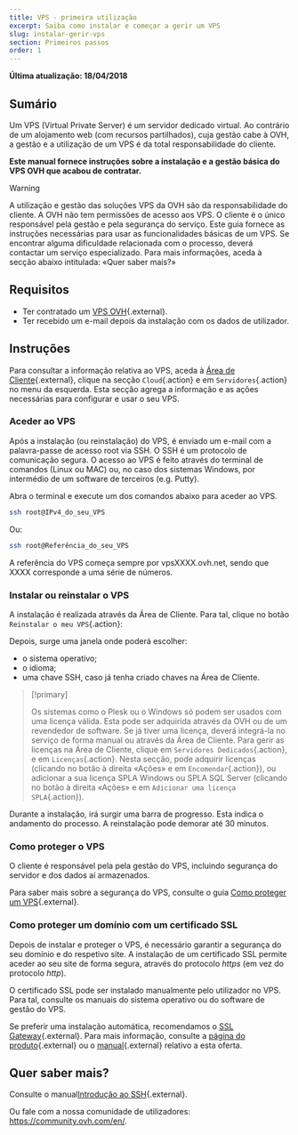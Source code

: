 ```yaml
---
title: VPS - primeira utilização
excerpt: Saiba como instalar e começar a gerir um VPS 
slug: instalar-gerir-vps
section: Primeiros passos
order: 1
---
```


**Última atualização: 18/04/2018**
 
## Sumário

Um VPS (Virtual Private Server) é um servidor dedicado virtual. Ao contrário de um alojamento web (com recursos partilhados), cuja gestão cabe à OVH, a gestão e a utilização de um VPS é da total responsabilidade do cliente.

**Este manual fornece instruções sobre a instalação e a gestão básica do VPS OVH que acabou de contratar.**


> [!warning]
>
> A utilização e gestão das soluções VPS da OVH são da responsabilidade do cliente. A OVH não tem permissões de acesso aos VPS. O cliente é o único responsável pela gestão e pela segurança do serviço. Este guia fornece as instruções necessárias para usar as funcionalidades básicas de um VPS. Se encontrar alguma dificuldade relacionada com o processo, deverá contactar um serviço especializado. Para mais informações, aceda à secção abaixo intitulada: «Quer saber mais?»
> 


## Requisitos

- Ter contratado um [VPS OVH](https://www.ovh.pt/vps/){.external}.
- Ter recebido um e-mail depois da instalação com os dados de utilizador.


## Instruções

Para consultar a informação relativa ao VPS, aceda à [Área de Cliente](https://www.ovh.com/auth/?action=gotomanager){.external}, clique na secção `Cloud`{.action} e em `Servidores`{.action} no menu da esquerda. Esta secção agrega a informação e as ações necessárias para configurar e usar o seu VPS.

### Aceder ao VPS

Após a instalação (ou reinstalação) do VPS, é enviado um e-mail com a palavra-passe de acesso root via SSH. O SSH é um protocolo de comunicação segura. O acesso ao VPS é feito através do terminal de comandos (Linux ou MAC) ou, no caso dos sistemas Windows, por intermédio de um software de terceiros (e.g. Putty).

Abra o terminal e execute um dos comandos abaixo para aceder ao VPS.

```sh
ssh root@IPv4_do_seu_VPS
```

Ou:

```sh
ssh root@Referência_do_seu_VPS
```

A referência do VPS começa sempre por vpsXXXX.ovh.net, sendo que XXXX corresponde a uma série de números.


### Instalar ou reinstalar o VPS

A instalação é realizada através da Área de Cliente. Para tal, clique no botão `Reinstalar o meu VPS`{.action}:

Depois, surge uma janela onde poderá escolher:

- o sistema operativo;
- o idioma;
- uma chave SSH, caso já tenha criado chaves na Área de Cliente.

> [!primary]
>
> Os sistemas como o Plesk ou o Windows só podem ser usados com uma licença válida. Esta pode ser adquirida através da OVH ou de um revendedor de software. Se já tiver uma licença, deverá integrá-la no serviço de forma manual ou através da Área de Cliente. Para gerir as licenças na Área de Cliente, clique em `Servidores Dedicados`{.action}, e em `Licenças`{.action}.
Nesta secção, pode adquirir licenças (clicando no botão à direita «Ações» e em `Encomendar`{.action}), ou adicionar a sua licença SPLA Windows ou SPLA SQL Server (clicando no botão à direita «Ações» e em `Adicionar uma licença SPLA`{.action}).
> 

Durante a instalação, irá surgir uma barra de progresso. Esta indica o andamento do processo. A reinstalação pode demorar até 30 minutos.

### Como proteger o VPS

O cliente é responsável pela pela gestão do VPS, incluindo segurança do servidor e dos dados aí armazenados. 

Para saber mais sobre a segurança do VPS, consulte o guia [Como proteger um VPS](https://docs.ovh.com/pt/vps/como-proteger-vps/){.external}.


### Como proteger um domínio com um certificado SSL

Depois de instalar e proteger o VPS, é necessário garantir a segurança do seu domínio e do respetivo site. A instalação de um certificado SSL permite aceder ao seu site de forma segura, através do protocolo *https* (em vez do protocolo *http*).

O certificado SSL pode ser instalado manualmente pelo utilizador no VPS. Para tal, consulte os manuais do sistema operativo ou do software de gestão do VPS.

Se preferir uma instalação automática, recomendamos o [SSL Gateway](https://www.ovh.pt/ssl-gateway/){.external}. Para mais informação, consulte a [página do produto](https://www.ovh.pt/ssl-gateway/){.external} ou o [manual](https://docs.ovh.com/pt/ssl-gateway/){.external} relativo a esta oferta.


## Quer saber mais?

Consulte o manual[Introdução ao SSH](https://docs.ovh.com/pt/dedicated/ssh-introducao/){.external}.

Ou fale com a nossa comunidade de utilizadores: <https://community.ovh.com/en/>.